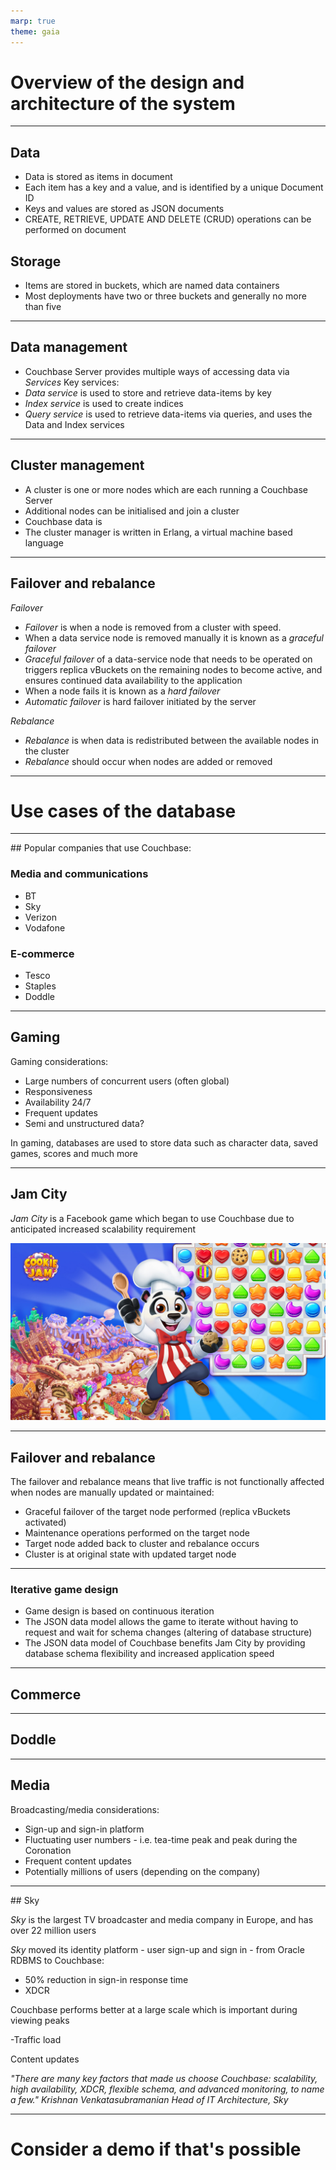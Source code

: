 ```yaml
---
marp: true
theme: gaia
---
```


# Overview of the design and architecture of the system

---

## Data

- Data is stored as items in document
- Each item has a key and a value, and is identified by a unique Document ID
- Keys and values are stored as JSON documents
- CREATE, RETRIEVE, UPDATE AND DELETE (CRUD) operations can be performed on document

## Storage

- Items are stored in buckets, which are named data containers
- Most deployments have two or three buckets and generally no more than five

---

## Data management

- Couchbase Server provides multiple ways of accessing data via _Services_
  Key services:
- _Data service_ is used to store and retrieve data-items by key
- _Index service_ is used to create indices
- _Query service_ is used to retrieve data-items via queries, and uses the Data and Index services

---

## Cluster management

- A cluster is one or more nodes which are each running a Couchbase Server
- Additional nodes can be initialised and join a cluster
- Couchbase data is
- The cluster manager is written in Erlang, a virtual machine based language

---

## Failover and rebalance

_Failover_

- _Failover_ is when a node is removed from a cluster with speed.
- When a data service node is removed manually it is known as a _graceful failover_
- _Graceful failover_ of a data-service node that needs to be operated on triggers replica vBuckets on the remaining nodes to become active, and ensures continued data availability to the application
- When a node fails it is known as a _hard failover_
- _Automatic failover_ is hard failover initiated by the server

_Rebalance_

- _Rebalance_ is when data is redistributed between the available nodes in the cluster
- _Rebalance_ should occur when nodes are added or removed

---

# Use cases of the database

---

## Popular companies that use Couchbase:

### Media and communications

- BT
- Sky
- Verizon
- Vodafone

### E-commerce

- Tesco
- Staples
- Doddle

---

## Gaming

Gaming considerations:

- Large numbers of concurrent users (often global)
- Responsiveness
- Availability 24/7
- Frequent updates
- Semi and unstructured data?

In gaming, databases are used to store data such as character data, saved games, scores and much more

---

## Jam City

_Jam City_ is a Facebook game which began to use Couchbase due to anticipated increased scalability requirement

![](jam-city.jpeg)

---

## Failover and rebalance

The failover and rebalance means that live traffic is not functionally affected when nodes are manually updated or maintained:

- Graceful failover of the target node performed (replica vBuckets activated)
- Maintenance operations performed on the target node
- Target node added back to cluster and rebalance occurs
- Cluster is at original state with updated target node

---

### Iterative game design

- Game design is based on continuous iteration
- The JSON data model allows the game to iterate without having to request and wait for schema changes (altering of database structure)
- The JSON data model of Couchbase benefits Jam City by providing database schema flexibility and increased application speed
<!-- - Iterative game design includes planning, design, coding, testing, release and evaluation -->

---

## Commerce

---

## Doddle

---

## Media

Broadcasting/media considerations:

- Sign-up and sign-in platform
- Fluctuating user numbers - i.e. tea-time peak and peak during the Coronation
- Frequent content updates
- Potentially millions of users (depending on the company)

---

## Sky

_Sky_ is the largest TV broadcaster and media company in Europe, and has over 22 million users

_Sky_ moved its identity platform - user sign-up and sign in - from Oracle RDBMS to Couchbase:

- 50% reduction in sign-in response time
- XDCR

Couchbase performs better at a large scale which is important during viewing peaks

-Traffic load

Content updates

_"There are many key factors that made us choose Couchbase: scalability, high availability, XDCR, flexible schema, and advanced monitoring, to name a few."
Krishnan Venkatasubramanian
Head of IT Architecture, Sky_

---

# Consider a demo if that's possible
